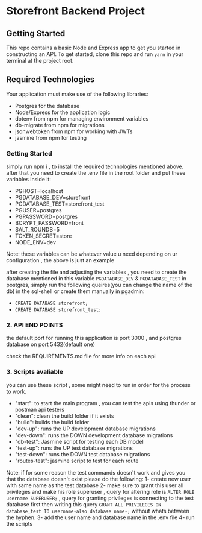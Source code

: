 # Storefront Backend Project

## Getting Started

This repo contains a basic Node and Express app to get you started in constructing an API. To get started, clone this repo and run `yarn` in your terminal at the project root.

## Required Technologies

Your application must make use of the following libraries:

- Postgres for the database
- Node/Express for the application logic
- dotenv from npm for managing environment variables
- db-migrate from npm for migrations
- jsonwebtoken from npm for working with JWTs
- jasmine from npm for testing

### Getting Started

simply run npm i , to install the required technologies mentioned above.
after that you need to create the .env file in the root folder and put these variables inside it:

- PGHOST=localhost
- PGDATABASE_DEV=storefront
- PGDATABASE_TEST=storefront_test
- PGUSER=postgres
- PGPASSWORD=postgres
- BCRYPT_PASSWORD=front
- SALT_ROUNDS=5
- TOKEN_SECRET=store
- NODE_ENV=dev

Note: these variables can be whatever value u need depending on ur configuration , the above is just an example

after creating the file and adjusting the variables , you need to create the database mentioned in this variable `PGDATABASE_DEV` & `PGDATABASE_TEST` in postgres, simply run the following queires(you can change the name of the db) in the sql-shell or create them manually in pgadmin:

- `CREATE DATABASE storefront;`
- `CREATE DATABASE storefront_test;`

### 2. API END POINTS

the default port for running this application is port 3000 , and postgres database on port 5432(default one)

check the REQUIREMENTS.md file for more info on each api

### 3. Scripts avaliable

you can use these script , some might need to run in order for the process to work.

- "start": to start the main program , you can test the apis using thunder or postman api testers
- "clean": clean the build folder if it exists
- "build": builds the build folder
- "dev-up": runs the UP development database migrations
- "dev-down": runs the DOWN development database migrations
- "db-test": Jasmine script for testing each DB model
- "test-up": runs the UP test database migrations
- "test-down": runs the DOWN test database migrations
- "routes-test": jasmine script to test for each route

Note: if for some reason the test commands doesn't work and gives you that the database doesn't exist please do the following:
1- create new user with same name as the test database
2- make sure to grant this user all privileges and make his role superuser , query for altering role is `ALTER ROLE username SUPERUSER;` , query for granting privileges is connecting to the test database first then writing this query `GRANT ALL PRIVILEGES ON database_test TO username-also database name-;` without whats between the hyphen.
3- add the user name and database name in the .env file
4- run the scripts

